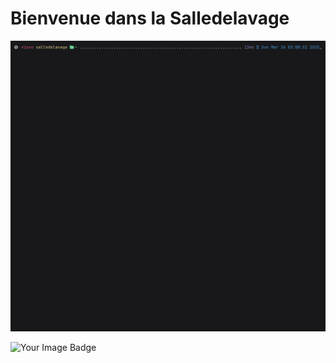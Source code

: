 # Bienvenue dans la Salledelavage

![](output.gif)


<img src="https://tryhackme-badges.s3.amazonaws.com/salledelavage.png" alt="Your Image Badge" />

